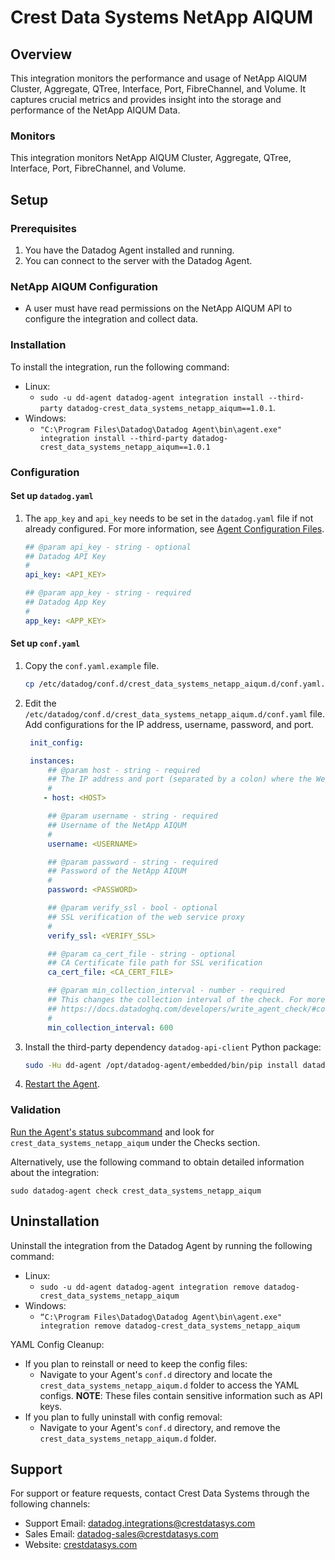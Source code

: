 # Crest Data Systems NetApp AIQUM

## Overview

This integration monitors the performance and usage of NetApp AIQUM Cluster, Aggregate, QTree, Interface, Port, FibreChannel, and Volume. It captures crucial metrics and provides insight into the storage and performance of the NetApp AIQUM Data.

### Monitors

This integration monitors NetApp AIQUM Cluster, Aggregate, QTree, Interface, Port, FibreChannel, and Volume.

## Setup

### Prerequisites

1. You have the Datadog Agent installed and running.
2. You can connect to the server with the Datadog Agent.

### NetApp AIQUM Configuration

- A user must have read permissions on the NetApp AIQUM API to configure the integration and collect data.

### Installation

To install the integration, run the following command:

- Linux:
  - `sudo -u dd-agent datadog-agent integration install --third-party datadog-crest_data_systems_netapp_aiqum==1.0.1`.
- Windows:
  - `"C:\Program Files\Datadog\Datadog Agent\bin\agent.exe" integration install --third-party datadog-crest_data_systems_netapp_aiqum==1.0.1`

### Configuration

#### Set up `datadog.yaml`

1. The `app_key` and `api_key` needs to be set in the `datadog.yaml` file if not already configured. For more information, see [Agent Configuration Files][4].

   ```yaml
   ## @param api_key - string - optional
   ## Datadog API Key
   #
   api_key: <API_KEY>

   ## @param app_key - string - required
   ## Datadog App Key
   #
   app_key: <APP_KEY>
   ```

#### Set up `conf.yaml`

1. Copy the `conf.yaml.example` file.

   ```sh
   cp /etc/datadog/conf.d/crest_data_systems_netapp_aiqum.d/conf.yaml.example /etc/datadog/conf.d/crest_data_systems_netapp_aiqum.d/conf.yaml
   ```

2. Edit the `/etc/datadog/conf.d/crest_data_systems_netapp_aiqum.d/conf.yaml` file. Add configurations for the IP address, username, password, and port.

   ```yaml
    init_config:

    instances:
        ## @param host - string - required
        ## The IP address and port (separated by a colon) where the Web Services Proxy is running with protocol (HTTP or HTTPS). For example: https://10.1.0.1:8443.
        #
       - host: <HOST>

        ## @param username - string - required
        ## Username of the NetApp AIQUM
        #
        username: <USERNAME>

        ## @param password - string - required
        ## Password of the NetApp AIQUM
        #
        password: <PASSWORD>

        ## @param verify_ssl - bool - optional
        ## SSL verification of the web service proxy
        #
        verify_ssl: <VERIFY_SSL>

        ## @param ca_cert_file - string - optional
        ## CA Certificate file path for SSL verification
        ca_cert_file: <CA_CERT_FILE>

        ## @param min_collection_interval - number - required
        ## This changes the collection interval of the check. For more information, see:
        ## https://docs.datadoghq.com/developers/write_agent_check/#collection-interval
        #
        min_collection_interval: 600
   ```

3. Install the third-party dependency `datadog-api-client` Python package:

   ```sh
   sudo -Hu dd-agent /opt/datadog-agent/embedded/bin/pip install datadog-api-client
   ```

4. [Restart the Agent][1].

### Validation

[Run the Agent's status subcommand][2] and look for `crest_data_systems_netapp_aiqum` under the Checks section.

Alternatively, use the following command to obtain detailed information about the integration:

```
sudo datadog-agent check crest_data_systems_netapp_aiqum
```

## Uninstallation

Uninstall the integration from the Datadog Agent by running the following command:

- Linux:
  - `sudo -u dd-agent datadog-agent integration remove datadog-crest_data_systems_netapp_aiqum`
- Windows:
  - `“C:\Program Files\Datadog\Datadog Agent\bin\agent.exe" integration remove datadog-crest_data_systems_netapp_aiqum`

YAML Config Cleanup:

- If you plan to reinstall or need to keep the config files:
  - Navigate to your Agent's `conf.d` directory and locate the `crest_data_systems_netapp_aiqum.d` folder to access the YAML configs. **NOTE**: These files contain sensitive information such as API keys.
- If you plan to fully uninstall with config removal:
  - Navigate to your Agent's `conf.d` directory, and remove the `crest_data_systems_netapp_aiqum.d` folder.

## Support

For support or feature requests, contact Crest Data Systems through the following channels:

- Support Email: datadog.integrations@crestdatasys.com
- Sales Email: datadog-sales@crestdatasys.com
- Website: [crestdatasys.com][3]

[1]: https://docs.datadoghq.com/agent/guide/agent-commands/?tab=agentv6v7#start-stop-and-restart-the-agent
[2]: https://docs.datadoghq.com/agent/guide/agent-commands/#agent-status-and-information
[3]: https://www.crestdatasys.com/
[4]: https://docs.datadoghq.com/agent/guide/agent-configuration-files/?tab=agentv6v7
